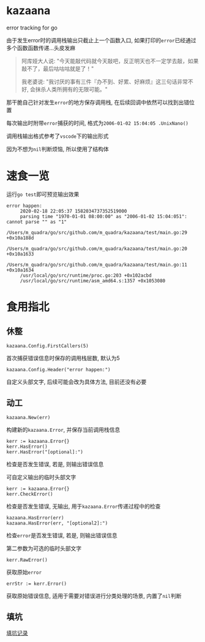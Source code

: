 # kazaana

error tracking for go

由于发生error时的调用栈输出只截止上一个函数入口, 如果打印的`error`已经通过多个函数函数传递...头皮发麻

> 阿库娅大人说: "今天能敲代码就今天敲吧，反正明天也不一定学去敲，如果敲不了，最后咕咕咕就是了！"
> 
> 我老婆说: "我讨厌的事有三件『办不到、好累、好麻烦』这三句话非常不好, 会抹杀人类所拥有的无限可能。"

那干脆自己针对发生`error`的地方保存调用栈, 在后续回调中依然可以找到出错位置

每次输出时附带`error`捕获的时间, 格式为`2006-01-02 15:04:05 .UnixNano()`

调用栈输出格式参考了`vscode`下的输出形式

因为不想为`nil`判断烦恼, 所以使用了结构体

# 速食一览

运行`go test`即可预览输出效果

```
error happen:
     2020-02-18 22:05:37 1582034737352519000
     parsing time "1970-01-01 08:00:00" as "2006-01-02 15:04:051": cannot parse "" as "1"
     /Users/m_quadra/go/src/github.com/m_quadra/kazaana/test/main.go:29 +0x10a188d
     /Users/m_quadra/go/src/github.com/m_quadra/kazaana/test/main.go:20 +0x10a1633
     /Users/m_quadra/go/src/github.com/m_quadra/kazaana/test/main.go:11 +0x10a1634
     /usr/local/go/src/runtime/proc.go:203 +0x102acbd
     /usr/local/go/src/runtime/asm_amd64.s:1357 +0x1053080
```

# 食用指北

## 休整

```
kazaana.Config.FirstCallers(5)
```

首次捕获错误信息时保存的调用栈层数, 默认为5

```
kazaana.Config.Header("error happen:")
```

自定义头部文字, 后续可能会改为具体方法, 目前还没有必要

## 动工

```
kazaana.New(err)
```

构建新的`kazaana.Error`, 并保存当前调用栈信息

```
kerr := kazaana.Error{}
kerr.HasError()
kerr.HasError("[optional]:")
```

检查是否发生错误, 若是, 则输出错误信息

可自定义输出的临时头部文字

```
kerr := kazaana.Error{}
kerr.CheckError()
```

检查是否发生错误, 无输出, 用于`kazaana.Error`传递过程中的检查

```
kazaana.HasError(err)
kazaana.HasError(err, "[optional2]:")
```

检查`error`是否发生错误, 若是, 则输出错误信息

第二参数为可选的临时头部文字

```
kerr.RawError()
```

获取原始`error`

```
errStr := kerr.Error()
```

获取原始错误信息, 适用于需要对错误进行分类处理的场景, 内置了`nil`判断

## 填坑

[填坑记录](./his.md)